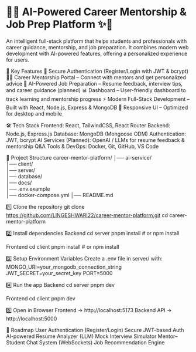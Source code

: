 # 🌟✨ AI-Powered Career Mentorship & Job Prep Platform ✨🌟

An intelligent full-stack platform that helps students and professionals with career guidance, mentorship, and job preparation.
It combines modern web development with AI-powered features, offering a personalized experience for users.

🌟 Key Features
🔐 Secure Authentication (Register/Login with JWT & bcrypt)
🧑‍💼 Career Mentorship Portal – Connect with mentors and get personalized advice
🤖 AI-Powered Job Preparation – Resume feedback, interview tips, and career guidance (planned)
📊 Dashboard – User-friendly dashboard to track learning and mentorship progress
⚡ Modern Full-Stack Development – Built with React, Node.js, Express & MongoDB
📱 Responsive UI – Optimized for desktop and mobile

🛠️ Tech Stack
Frontend: React, TailwindCSS, React Router
Backend: Node.js, Express.js
Database: MongoDB (Mongoose ODM)
Authentication: JWT, bcrypt
AI Services (Planned): OpenAI / LLMs for resume feedback & mentorship Q&A
Tools & DevOps: Docker, Git, GitHub, VS Code

📂 Project Structure
career-mentor-platform/
│── ai-service/      
│── client/          
│── server/         
│── database/       
│── docs/            
│── .env.example      
│── docker-compose.yml
│── README.md


1️⃣ Clone the repository
git clone https://github.com/LINGESHWARI22/career-mentor-platform.git
cd career-mentor-platform

2️⃣ Install dependencies
Backend
cd server
pnpm install   # or npm install


Frontend
cd client
pnpm install   # or npm install

3️⃣ Setup Environment Variables
Create a .env file in server/ with:
MONGO_URI=your_mongodb_connection_string
JWT_SECRET=your_secret_key
PORT=5000

4️⃣ Run the app
Backend
cd server
pnpm dev

Frontend
cd client
pnpm dev

5️⃣ Open in Browser
Frontend → http://localhost:5173
Backend API → http://localhost:5000

🎯 Roadmap
 User Authentication (Register/Login)
 Secure JWT-based Auth
 AI-powered Resume Analyzer (LLM)
 Mock Interview Simulator
 Mentor–Student Chat System (WebSockets)
 Job Recommendation Engine

